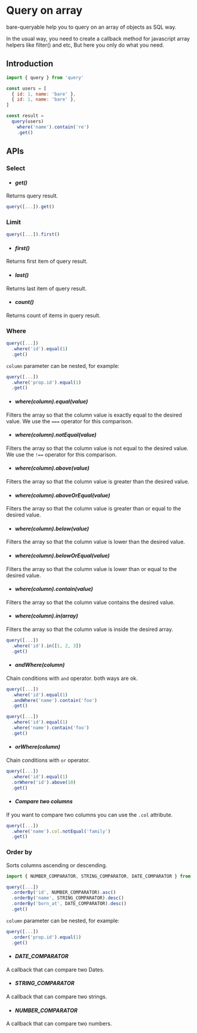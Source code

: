 Query on array
==============

bare-queryable help you to query on an array of objects as SQL way.

In the usual way, you need to create a callback method for javascript array helpers like filter() and etc, But here you only do what you need.

Introduction
------------

```javascript
import { query } from 'query'

const users = [
  { id: 1, name: 'bare' },
  { id: 1, name: 'bare' },
]

const result = 
  query(users)
    where('name').contain('re')
    .get()
```

APIs
----

### Select

- #### _get()_

Returns query result.

```javascript
query([...]).get()

```

### Limit

```javascript
query([...]).first()

```

- #### _first()_

Returns first item of query result.

- #### _last()_

Returns last item of query result.

- #### _count()_

Returns count of items in query result.

### Where

```javascript
query([...])
  .where('id').equal(1)
  .get()
```

`column` parameter can be nested, for example:

```javascript
query([...])
  .where('prop.id').equal(1)
  .get()
```

- #### _where(column).equal(value)_

Filters the array so that the column value is exactly equal to the desired value. We use the `===` operator for this comparison.

- #### _where(column).notEqual(value)_

Filters the array so that the column value is not equal to the desired value. We use the `!==` operator for this comparison.

- #### _where(column).above(value)_

Filters the array so that the column value is greater than the desired value.

- #### _where(column).aboveOrEqual(value)_

Filters the array so that the column value is greater than or equal to the desired value.

- #### _where(column).below(value)_

Filters the array so that the column value is lower than the desired value.

- #### _where(column).belowOrEqual(value)_

Filters the array so that the column value is lower than or equal to the desired value.

- #### _where(column).contain(value)_

Filters the array so that the column value contains the desired value.

- #### _where(column).in(array)_

Filters the array so that the column value is inside the desired array.

```javascript
query([...])
  .where('id').in([1, 2, 3])
  .get()
```

- #### _andWhere(column)_

Chain conditions with `and` operator. both ways are ok.

```javascript
query([...])
  .where('id').equal(1)
  .andWhere('name').contain('foo')
  .get()

query([...])
  .where('id').equal(1)
  .where('name').contain('foo')
  .get()
```

- #### _orWhere(column)_

Chain conditions with `or` operator.

```javascript
query([...])
  .where('id').equal(1)
  .orWhere('id').above(10)
  .get()
```

- #### _Compare two columns_

If you want to compare two columns you can use the `.col` attribute.

```javascript
query([...])
  .where('name').col.notEqual('family')
  .get()
```

### Order by

Sorts columns ascending or descending.

```javascript
import { NUMBER_COMPARATOR, STRING_COMPARATOR, DATE_COMPARATOR } from 'bare-queryable'

query([...])
  .orderBy('id', NUMBER_COMPARATOR).asc()
  .orderBy('name', STRING_COMPARATOR).desc()
  .orderBy('born_at', DATE_COMPARATOR).desc()
  .get()
```

`column` parameter can be nested, for example:

```javascript
query([...])
  .order('prop.id').equal(1)
  .get()
```

- #### _DATE_COMPARATOR_

A callback that can compare two Dates.

- #### _STRING_COMPARATOR_

A callback that can compare two strings.

- #### _NUMBER_COMPARATOR_

A callback that can compare two numbers.
